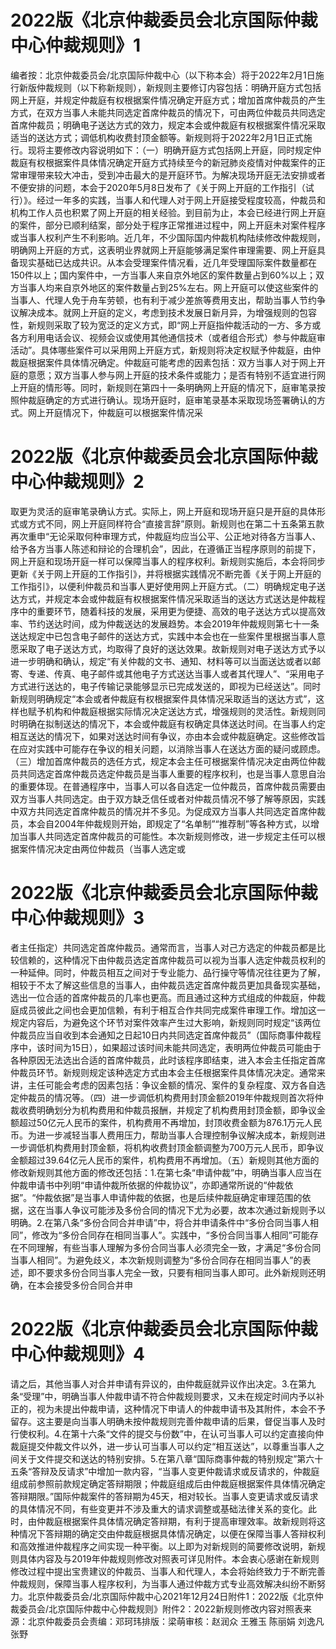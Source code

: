 # 2022版《北京仲裁委员会北京国际仲裁中心仲裁规则》1

编者按：北京仲裁委员会/北京国际仲裁中心（以下称本会）将于2022年2月1日施行新版仲裁规则（以下称新规则），新规则主要修订内容包括：明确开庭方式包括网上开庭，并规定仲裁庭有权根据案件情况确定开庭方式；增加首席仲裁员的产生方式，在双方当事人未能共同选定首席仲裁员的情况下，可由两位仲裁员共同选定首席仲裁员；明确电子送达方式的效力，规定本会或仲裁庭有权根据案件情况采取适当的送达方式；调低机构收费封顶金额等。新规则将于2022年2月1日正式施行。现将主要修改内容说明如下：（一）明确开庭方式包括网上开庭，同时规定仲裁庭有权根据案件具体情况确定开庭方式持续至今的新冠肺炎疫情对仲裁案件的正常审理带来较大冲击，受到冲击最大的是开庭环节。为解决现场开庭无法安排或者不便安排的问题，本会于2020年5月8日发布了《关于网上开庭的工作指引（试行）》。经过一年多的实践，当事人和代理人对于网上开庭接受程度较高，仲裁员和机构工作人员也积累了网上开庭的相关经验。到目前为止，本会已经进行网上开庭的案件，部分已顺利结案，部分处于程序正常推进过程中，网上开庭未对案件程序或当事人权利产生不利影响。近几年，不少国际国内仲裁机构陆续修改仲裁规则，明确网上开庭的方式，这表明业界就网上开庭能够满足案件审理需要、网上开庭具备现实基础已达成共识。从本会受理案件情况看，近几年受理国际案件数量都在150件以上；国内案件中，一方当事人来自京外地区的案件数量占到60%以上；双方当事人均来自京外地区的案件数量占到25%左右。网上开庭可以使这些案件的当事人、代理人免于舟车劳顿，也有利于减少差旅等费用支出，帮助当事人节约争议解决成本。就网上开庭的定义，考虑到技术发展日新月异，为增强规则的包容性，新规则采取了较为宽泛的定义方式，即“网上开庭指仲裁活动的一方、多方或各方利用电话会议、视频会议或使用其他通信技术（或者组合形式）参与仲裁庭审活动”。具体哪些案件可以采用网上开庭方式，新规则将决定权赋予仲裁庭，由仲裁庭根据案件具体情况确定。仲裁庭可能考虑的因素包括：双方当事人对于网上开庭的意愿；双方当事人参与网上开庭的技术条件或能力；是否有特别不适宜进行网上开庭的情形等。同时，新规则在第四十一条明确网上开庭的情况下，庭审笔录按照仲裁庭确定的方式进行确认。现场开庭时，庭审笔录基本采取现场签署确认的方式。网上开庭情况下，仲裁庭可以根据案件情况采

# 2022版《北京仲裁委员会北京国际仲裁中心仲裁规则》2

取更为灵活的庭审笔录确认方式。实际上，网上开庭和现场开庭只是开庭的具体形式或方式不同，网上开庭同样符合“直接言辞”原则。新规则也在第二十五条第五款再次重申“无论采取何种审理方式，仲裁庭均应当公平、公正地对待各方当事人、给予各方当事人陈述和辩论的合理机会”，因此，在遵循正当程序原则的前提下，网上开庭和现场开庭一样可以保障当事人的程序权利。新规则实施后，本会将同步更新《关于网上开庭的工作指引》，并将根据实践情况不断完善《关于网上开庭的工作指引》，以便利仲裁员和当事人更好使用网上开庭方式。（二）明确规定电子送达方式，并规定本会或仲裁庭有权根据案件情况采取适当的送达方式送达是仲裁程序中的重要环节，随着科技的发展，采用更为便捷、高效的电子送达方式以提高效率、节约送达时间，成为仲裁送达的发展趋势。本会2019年仲裁规则第七十一条送达规定中已包含电子邮件的送达方式，实践中本会也在一些案件里根据当事人意愿采取了电子送达方式，均取得了良好的送达效果。故新规则对电子送达方式予以进一步明确和确认，规定“有关仲裁的文书、通知、材料等可以当面送达或者以邮寄、专递、传真、电子邮件或其他电子方式送达当事人或者其代理人”、“采用电子方式进行送达的，电子传输记录能够显示已完成发送的，即视为已经送达”。同时新规则明确规定“本会或者仲裁庭有权根据案件具体情况采取适当的送达方式”，这样也赋予机构和仲裁庭根据实际情况决定送达方式，增强规则的灵活性。新规则同时明确在拟制送达的情况下，本会或仲裁庭有权确定具体送达时间。在当事人约定相互送达的情况下，如果对送达时间有争议，亦由本会或仲裁庭确定。这些修改旨在应对实践中可能存在争议的相关问题，以消除当事人在送达方面的疑问或顾虑。（三）增加首席仲裁员的选任方式，规定本会主任可根据案件情况决定由两位仲裁员共同选定首席仲裁员选定仲裁员是当事人重要的程序权利，也是当事人意思自治的重要体现。在普通程序中，当事人可以各自选定一位仲裁员，首席仲裁员需要由双方当事人共同选定。由于双方缺乏信任或者对仲裁员情况不够了解等原因，实践中双方共同选定首席仲裁员的情况并不多见。为促成双方当事人共同选定首席仲裁员，本会自2004年仲裁规则开始，即规定了“名单制”“推荐制”等各种方式，以增加当事人共同选定首席仲裁员的可能性。本次新规则修改，进一步规定主任可以根据案件情况决定由两位仲裁员（当事人选定或

# 2022版《北京仲裁委员会北京国际仲裁中心仲裁规则》3

者主任指定）共同选定首席仲裁员。通常而言，当事人对己方选定的仲裁员都是比较信赖的，这种情况下由仲裁员选定首席仲裁员可以视为当事人选定仲裁员权利的一种延伸。同时，仲裁员相互之间对于专业能力、品行操守等情况往往更为了解，相较于不太了解这些信息的当事人，由仲裁员选定首席仲裁员更加具备现实基础，选出一位合适的首席仲裁员的几率也更高。而且通过这种方式组成的仲裁庭，仲裁庭成员彼此之间也会更加信赖，有利于相互合作共同完成案件审理工作。增加这一规定内容后，为避免这个环节对案件效率产生过大影响，新规则同时规定“该两位仲裁员应当自收到本会通知之日起10日内共同选定首席仲裁员”（国际商事仲裁程序中，该时间为15日），如果超过该时间未能共同选定，表明两位仲裁员可能由于各种原因无法选出合适的首席仲裁员，此时该程序即结束，进入本会主任指定首席仲裁员环节。新规则规定该种选定方式由本会主任根据案件具体情况决定。通常来讲，主任可能会考虑的因素包括：争议金额的情况、案件的复杂程度、双方各自选定仲裁员的情况等。（四）进一步调低机构费用封顶金额2019年仲裁规则首次将仲裁收费明确划分为机构费用和仲裁员报酬，并规定了机构费用封顶金额，即争议金额超过50亿元人民币的案件，机构费用不再增加，封顶收费金额为876.1万元人民币。为进一步减轻当事人费用压力，帮助当事人合理控制争议解决成本，新规则进一步调低机构费用封顶金额，将机构收费封顶金额调整为700万元人民币，即争议金额超过39.64亿元人民币的案件，机构费用不再增加。（五）新规则其他方面的修改新规则其他方面的修改还包括：1.在第七条“申请仲裁”中，明确当事人应当在仲裁申请书中列明“申请仲裁所依据的仲裁协议”，亦即通常所说的“仲裁依据”。“仲裁依据”是当事人申请仲裁的依据，也是后续仲裁庭确定审理范围的依据，这在当事人争议可能涉及多份合同的情况下尤为必要，故本次通过新规则予以明确。2.在第八条“多份合同合并申请”中，将合并申请条件中“多份合同当事人相同”，修改为“多份合同存在相同当事人”。实践中，“多份合同当事人相同”可能存在不同理解，有些当事人理解为多份合同当事人必须完全一致，才满足“多份合同当事人相同”。为避免歧义，本次新规则调整为“多份合同存在相同当事人”的表述，即不要求多份合同当事人完全一致，只要有相同当事人即可。此外新规则还明确，在本会接受多份合同合并申

# 2022版《北京仲裁委员会北京国际仲裁中心仲裁规则》4

请之后，其他当事人对合并申请有异议的，由仲裁庭就异议作出决定。3.在第九条“受理”中，明确当事人仲裁申请不符合仲裁规则要求，又未在规定时间内予以补正的，视为未提出仲裁申请，这种情况下申请人的仲裁申请书及其附件，本会不予留存。这主要是向当事人明确未按仲裁规则完善仲裁申请的后果，督促当事人及时行使权利。4.在第十六条“文件的提交与份数”中，在认可当事人可以约定直接向仲裁庭提交仲裁文件以外，进一步认可当事人可以约定“相互送达”，以尊重当事人之间关于文件提交和送达的特别安排。5.在第八章“国际商事仲裁的特别规定”第六十五条“答辩及反请求”中增加一款内容，“当事人变更仲裁请求或反请求的，仲裁庭组成前参照前款规定确定答辩期限；仲裁庭组成后由仲裁庭根据案件具体情况确定答辩期限。”国际仲裁案件的答辩期为45天，相对较长。当事人变更请求或反请求的具体情况不同，有些变更并不涉及重大的请求调整或基础法律关系的变化。此时，由仲裁庭根据案件具体情况确定答辩期，有利于提高审理效率。故新规则将这种情况下答辩期的确定交由仲裁庭根据具体情况确定，以便在保障当事人答辩权利和高效推进仲裁程序之间实现一种平衡。以上即为对新规则的简要修改说明，新规则具体内容及与2019年仲裁规则修改对照表可详见附件。本会衷心感谢在新规则修改过程中提出宝贵建议的仲裁员、当事人和代理人，本会将始终致力于不断完善仲裁规则，保障当事人程序权利，为当事人通过仲裁方式专业高效解决纠纷不断努力。北京仲裁委员会/北京国际仲裁中心2021年12月24日附件1：2022版《北京仲裁委员会/北京国际仲裁中心仲裁规则》附件2：2022新规则修改内容对照表来源：北京仲裁委员会责编：邓珂玮排版：梁萌审核：赵润众 王雅玉 陈丽娟 刘逸凡 张野

